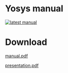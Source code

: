 # Yosys manual

[![latest manual](https://github.com/YosysHQ/yosys-manual-build/actions/workflows/manual.yml/badge.svg)](https://github.com/YosysHQ/yosys-manual-build/releases/latest)

# Download

[manual.pdf](https://github.com/YosysHQ/yosys-manual-build/releases/download/manual/manual.pdf)

[presentation.pdf](https://github.com/YosysHQ/yosys-manual-build/releases/download/manual/presentation.pdf)
